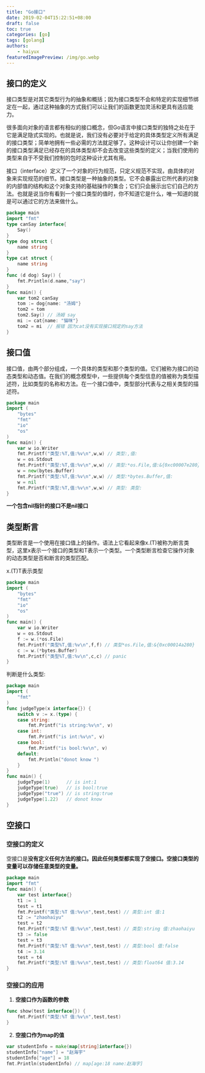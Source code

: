 ```yaml
---
title: "Go接口"
date: 2019-02-04T15:22:51+08:00
draft: false
toc: true
categories: [go]
tags: [golang]
authors:
    - haiyux
featuredImagePreview: /img/go.webp
---
```



## 接口的定义

接口类型是对其它类型行为的抽象和概括；因为接口类型不会和特定的实现细节绑定在一起，通过这种抽象的方式我们可以让我们的函数更加灵活和更具有适应能力。

很多面向对象的语言都有相似的接口概念，但Go语言中接口类型的独特之处在于它是满足隐式实现的。也就是说，我们没有必要对于给定的具体类型定义所有满足的接口类型；简单地拥有一些必需的方法就足够了。这种设计可以让你创建一个新的接口类型满足已经存在的具体类型却不会去改变这些类型的定义；当我们使用的类型来自于不受我们控制的包时这种设计尤其有用。

接口（interface）定义了一个对象的行为规范，只定义规范不实现，由具体的对象来实现规范的细节。接口类型是一种抽象的类型。它不会暴露出它所代表的对象的内部值的结构和这个对象支持的基础操作的集合；它们只会展示出它们自己的方法。也就是说当你有看到一个接口类型的值时，你不知道它是什么，唯一知道的就是可以通过它的方法来做什么。

```go
package main
import "fmt"
type canSay interface{
	Say()
}
type dog struct {
	name string
}
type cat struct {
	name string
}
func (d dog) Say() {
	fmt.Println(d.name,"say")
}
func main() {
	var tom2 canSay
	tom := dog{name: "汤姆"}
	tom2 = tom
	tom2.Say() // 汤姆 say
	mi := cat{name: "猫咪"}
	tom2 = mi  // 报错 因为cat没有实现接口规定的say方法
}
```

## 接口值

接口值，由两个部分组成，一个具体的类型和那个类型的值。它们被称为接口的动态类型和动态值。在我们的概念模型中，一些提供每个类型信息的值被称为类型描述符，比如类型的名称和方法。在一个接口值中，类型部分代表与之相关类型的描述符。

```go
package main
import (
	"bytes"
	"fmt"
	"io"
	"os"
)
func main() {
	var w io.Writer
	fmt.Printf("类型:%T,值:%v\n",w,w) // 类型:,值:
	w = os.Stdout
	fmt.Printf("类型:%T,值:%v\n",w,w) // 类型:*os.File,值:&{0xc00007e280}
	w = new(bytes.Buffer)
	fmt.Printf("类型:%T,值:%v\n",w,w) // 类型:*bytes.Buffer,值:
	w = nil
	fmt.Printf("类型:%T,值:%v\n",w,w) // 类型: 类型:
}
```

**一个包含nil指针的接口不是nil接口**

## 类型断言

类型断言是一个使用在接口值上的操作。语法上它看起来像x.(T)被称为断言类型，这里x表示一个接口的类型和T表示一个类型。一个类型断言检查它操作对象的动态类型是否和断言的类型匹配。

x.(T)T表示类型

```go
package main
import (
	"bytes"
	"fmt"
	"io"
	"os"
)
func main() {
	var w io.Writer
	w = os.Stdout
	f := w.(*os.File) 
	fmt.Printf("类型%T,值:%v\n",f,f) // 类型*os.File,值:&{0xc00014a280}
	c := w.(*bytes.Buffer)
	fmt.Printf("类型%T,值:%v\n",c,c) // panic
}
```

判断是什么类型:

```go
package main
import (
	"fmt"
)
func judgeType(x interface{}) {
	switch v := x.(type) {
	case string:
		fmt.Printf("is string:%v\n", v)
	case int:
		fmt.Printf("is int:%v\n", v)
	case bool:
		fmt.Printf("is bool:%v\n", v)
	default:
		fmt.Println("donot know ")
	}
}
func main() {
	judgeType(1)      // is int:1
	judgeType(true)   // is bool:true
	judgeType("true") // is string:true
	judgeType(1.22)   // donot know
}
```

## 空接口

### 空接口的定义

空接口是**没有定义任何方法的接口。因此任何类型都实现了空接口。空接口类型的变量可以存储任意类型的变量。**

```go
package main
import "fmt"
func main() {
	var test interface{}
	t1 := 1
	test = t1
	fmt.Printf("类型:%T 值:%v\n",test,test) // 类型:int 值:1
	t2 := "zhaohaiyu"
	test = t2
	fmt.Printf("类型:%T 值:%v\n",test,test) // 类型:string 值:zhaohaiyu
	t3 := false
	test = t3
	fmt.Printf("类型:%T 值:%v\n",test,test) // 类型:bool 值:false
	t4 := 3.14
	test = t4
    fmt.Printf("类型:%T 值:%v\n",test,test) // 类型:float64 值:3.14
}
```

### 空接口的应用

1.  **空接口作为函数的参数**

```go
func show(test interface{}) {
	fmt.Printf("类型:%T 值:%v\n",test,test)
}
```

2. **空接口作为map的值**

```go
var studentInfo = make(map[string]interface{})
studentInfo["name"] = "赵海宇"
studentInfo["age"] = 18
fmt.Println(studentInfo) // map[age:18 name:赵海宇]
```